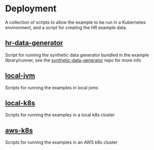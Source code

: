<!--
 Copyright 2018-2021 Crown Copyright
 
 Licensed under the Apache License, Version 2.0 (the "License");
 you may not use this file except in compliance with the License.
 You may obtain a copy of the License at
 
     http://www.apache.org/licenses/LICENSE-2.0
 
 Unless required by applicable law or agreed to in writing, software
 distributed under the License is distributed on an "AS IS" BASIS,
 WITHOUT WARRANTIES OR CONDITIONS OF ANY KIND, either express or implied.
 See the License for the specific language governing permissions and
 limitations under the License.
-->

# Deployment

A collection of scripts to allow the example to be run in a Kubernetes environment, and a script for creating the HR example data. 

## [hr-data-generator](hr-data-generator/createHRData.sh)
Script for running the synthetic data generator bundled in the example library/runner, see the [synthetic-data-generator](https://github.com/gchq/synthetic-data-generator/blob/main/README.md) repo for more info

## [local-jvm](../deployment-jvm/local-jvm/README.md)
Scripts for running the examples in local jvms

## [local-k8s](local-k8s/README.md)
Scripts for running the examples in a local k8s cluster

## [aws-k8s](aws-k8s/README.md)
Scripts for running the examples in an AWS k8s cluster
